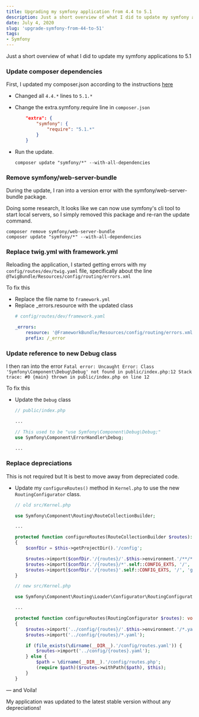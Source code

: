 ```yaml
---
title: Upgrading my symfony application from 4.4 to 5.1
description: Just a short overview of what I did to update my symfony applications to 5.1
date: July 4, 2020
slug: 'upgrade-symfony-from-44-to-51'
tags:
- Symfony
---
```



Just a short overview of what I did to update my symfony applications to 5.1

### Update composer dependencies

First, I updated my composer.json according to the instructions [here](https://symfony.com/doc/current/setup/upgrade_major.html#update-to-the-new-major-version-via-composer)

- Changed all `4.4.*` lines to `5.1.*`
- Change the extra.symfony.require line in `composer.json`
    ```json
        "extra": {
            "symfony": {
                "require": "5.1.*"
            }
        }
    ```

- Run the update.
    ```shell
    composer update "symfony/*" --with-all-dependencies
    ```

### Remove symfony/web-server-bundle

During the update, I ran into a version error with the symfony/web-server-bundle package.

Doing some research, It looks like we can now use symfony's cli tool to start local servers, so I simply removed this package and re-ran the update command.

```shell
composer remove symfony/web-server-bundle
composer update "symfony/*" --with-all-dependencies
```

### Replace twig.yml with framework.yml

Reloading the application, I started getting errors with my `config/routes/dev/twig.yaml` file, specifically about the line `@TwigBundle/Resources/config/routing/errors.xml`

To fix this

- Replace the file name to `framework.yml`
- Replace _errors.resource with the updated class
    ```yaml
    # config/routes/dev/framework.yaml

    _errors:
        resource: '@FrameworkBundle/Resources/config/routing/errors.xml'
        prefix: /_error
    ```

### Update reference to new Debug class

I then ran into the error
`Fatal error: Uncaught Error: Class 'Symfony\Component\Debug\Debug' not found in public/index.php:12 Stack trace: #0 {main} thrown in public/index.php on line 12`

To fix this

- Update the `Debug` class
    ```php
    // public/index.php

    ...

    // This used to be "use Symfony\Component\Debug\Debug;"
    use Symfony\Component\ErrorHandler\Debug;

    ...
    ```

### Replace depreciations

This is not required but It is best to move away from depreciated code.

- Update my `configureRoutes()` method in `Kernel.php` to use the new `RoutingConfigurator` class.
    ```php
    // old src/Kernel.php

    use Symfony\Component\Routing\RouteCollectionBuilder;

	...

    protected function configureRoutes(RouteCollectionBuilder $routes): void
    {
        $confDir = $this->getProjectDir().'/config';

        $routes->import($confDir.'/{routes}/'.$this->environment.'/**/*'.self::CONFIG_EXTS, '/', 'glob');
        $routes->import($confDir.'/{routes}/*'.self::CONFIG_EXTS, '/', 'glob');
        $routes->import($confDir.'/{routes}'.self::CONFIG_EXTS, '/', 'glob');
    }
    ```

    ```php
    // new src/Kernel.php

    use Symfony\Component\Routing\Loader\Configurator\RoutingConfigurator;

	...

    protected function configureRoutes(RoutingConfigurator $routes): void
    {
        $routes->import('../config/{routes}/'.$this->environment.'/*.yaml');
        $routes->import('../config/{routes}/*.yaml');

        if (file_exists(\dirname(__DIR__).'/config/routes.yaml')) {
            $routes->import('../config/{routes}.yaml');
        } else {
            $path = \dirname(__DIR__).'/config/routes.php';
            (require $path)($routes->withPath($path), $this);
        }
    }
    ```

— and Voila!

My application was updated to the latest stable version without any depreciations!
